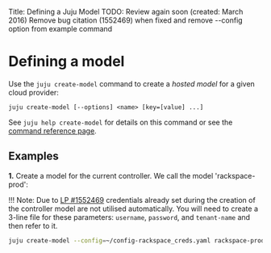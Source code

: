 Title: Defining a Juju Model
TODO: Review again soon (created: March 2016)
      Remove bug citation (1552469) when fixed and remove --config option from example command


# Defining a model

Use the `juju create-model` command to create a *hosted model* for a given
cloud provider:

`juju create-model [--options] <name> [key=[value] ...]`

See `juju help create-model` for details on this command or see the
[command reference page](./commands.html#juju-create-model).


## Examples

**1.** Create a model for the current controller. We call the model
'rackspace-prod':

!!! Note: Due to
[LP #1552469](https://bugs.launchpad.net/juju-core/+bug/1552469) credentials
already set during the creation of the controller model are not utilised
automatically. You will need to create a 3-line file for these parameters:
`username`, `password`, and `tenant-name` and then refer to it.

```bash
juju create-model --config=~/config-rackspace_creds.yaml rackspace-prod
```
